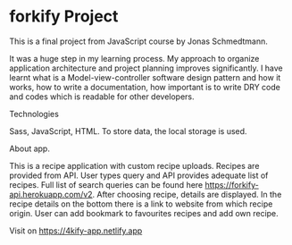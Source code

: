 # forkify Project

This is a final project from JavaScript course by Jonas Schmedtmann. 

It was a huge step in my learning process. My approach to organize application architecture and project planning improves significantly. I have learnt what is a Model-view-controller software design pattern and how it works, how to write a documentation, how important is to write DRY code and codes which is readable for other developers. 

Technologies

Sass, JavaScript, HTML. To store data, the local storage is used.

About app. 

This is a recipe application with custom recipe uploads. Recipes are provided from API. User types query and API provides adequate list of recipes. Full list of search queries can be found here https://forkify-api.herokuapp.com/v2. After choosing recipe, details are displayed. In the recipe details on the bottom there is a link to website from which recipe origin. User can add bookmark to favourites recipes and add own recipe. 


Visit on https://4kify-app.netlify.app
